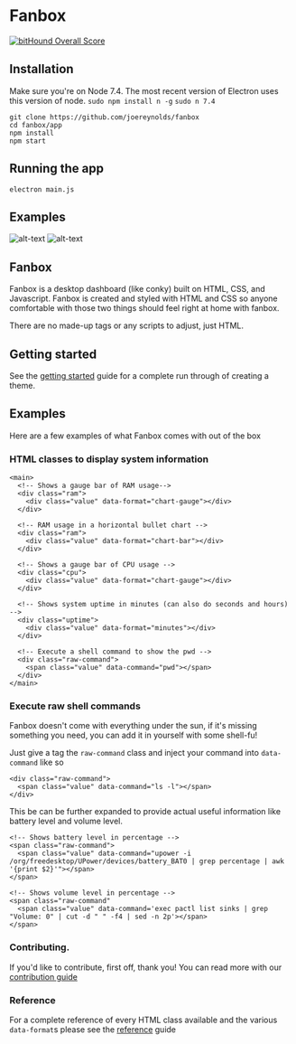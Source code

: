 # Fanbox

[![bitHound Overall Score](https://www.bithound.io/github/joereynolds/fanbox/badges/score.svg)](https://www.bithound.io/github/joereynolds/fanbox)

## Installation

Make sure you're on Node 7.4. The most recent version of Electron uses this version of node.
`sudo npm install n -g`
`sudo n 7.4`

```
git clone https://github.com/joereynolds/fanbox
cd fanbox/app
npm install
npm start
```

## Running the app
```
electron main.js
```

## Examples
![alt-text](simple.png)
![alt-text](fanbox.gif)

## Fanbox

Fanbox is a desktop dashboard (like conky) built on HTML, CSS, and Javascript.
Fanbox is created and styled with HTML and CSS so anyone comfortable with those two things should feel right at home with fanbox. 

There are no made-up tags or any scripts to adjust, just HTML.

## Getting started

See the [getting started](docs/getting-started.md) guide for a complete run through of creating a theme.

## Examples

Here are a few examples of what Fanbox comes with out of the box

### HTML classes to display system information
```
<main>
  <!-- Shows a gauge bar of RAM usage-->
  <div class="ram">
    <div class="value" data-format="chart-gauge"></div>
  </div>

  <!-- RAM usage in a horizontal bullet chart -->
  <div class="ram">
    <div class="value" data-format="chart-bar"></div>
  </div>

  <!-- Shows a gauge bar of CPU usage -->
  <div class="cpu">
    <div class="value" data-format="chart-gauge"></div>
  </div>

  <!-- Shows system uptime in minutes (can also do seconds and hours) -->
  <div class="uptime">
    <div class="value" data-format="minutes"></div>
  </div>

  <!-- Execute a shell command to show the pwd -->
  <div class="raw-command">
    <span class="value" data-command="pwd"></span>
  </div>
</main>
```

### Execute raw shell commands

Fanbox doesn't come with everything under the sun, if it's missing something you need, you can add it in yourself with some shell-fu!

Just give a tag the ```raw-command``` class and inject your command into ```data-command``` like so

```
<div class="raw-command">
  <span class="value" data-command="ls -l"></span>
</div>
```

This be can be further expanded to provide actual useful information like battery level and volume level.

```
<!-- Shows battery level in percentage -->
<span class="raw-command">
  <span class="value" data-command="upower -i /org/freedesktop/UPower/devices/battery_BAT0 | grep percentage | awk '{print $2}'"></span>
</span>
```

```
<!-- Shows volume level in percentage -->
<span class="raw-command"
  <span class="value" data-command='exec pactl list sinks | grep "Volume: 0" | cut -d " " -f4 | sed -n 2p'></span>
</span>
```
### Contributing.

If you'd like to contribute, first off, thank you!
You can read more with our [contribution guide](docs/contributing.md)

### Reference

For a complete reference of every HTML class available and the various ```data-format```s please see the [reference](docs/reference.md) guide
